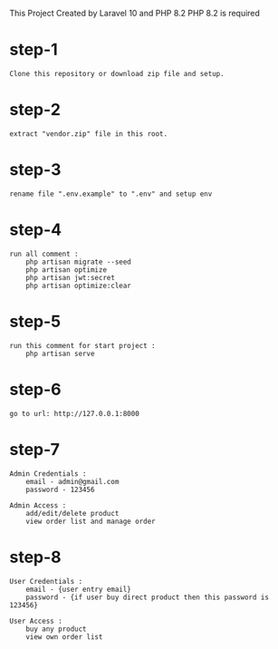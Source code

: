 This Project Created by Laravel 10 and PHP 8.2
PHP 8.2 is required

# step-1
    Clone this repository or download zip file and setup.

# step-2
    extract "vendor.zip" file in this root.

# step-3
    rename file ".env.example" to ".env" and setup env

# step-4
    run all comment :
        php artisan migrate --seed
        php artisan optimize
        php artisan jwt:secret
        php artisan optimize:clear

# step-5
    run this comment for start project :
        php artisan serve

# step-6
    go to url: http://127.0.0.1:8000

# step-7
    Admin Credentials :
        email - admin@gmail.com
        password - 123456

    Admin Access :
        add/edit/delete product
        view order list and manage order 

# step-8
    User Credentials :
        email - {user entry email}
        password - {if user buy direct product then this password is 123456}

    User Access :
        buy any product
        view own order list
